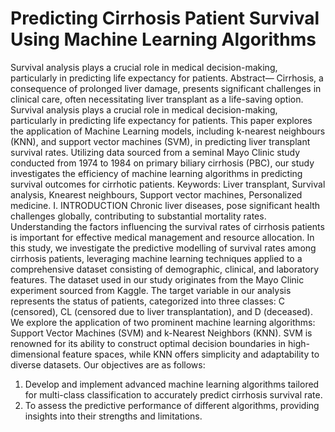 # Predicting Cirrhosis Patient Survival Using Machine Learning Algorithms
Survival analysis plays a crucial role in medical decision-making, particularly in predicting life expectancy for patients. 
Abstract— Cirrhosis, a consequence of
prolonged liver damage, presents significant
challenges in clinical care, often necessitating liver
transplant as a life-saving option. Survival analysis
plays a crucial role in medical decision-making,
particularly in predicting life expectancy for
patients. This paper explores the application of
Machine Learning models, including k-nearest
neighbours (KNN), and support vector machines
(SVM), in predicting liver transplant survival rates.
Utilizing data sourced from a seminal Mayo Clinic
study conducted from 1974 to 1984 on primary
biliary cirrhosis (PBC), our study investigates the
efficiency of machine learning algorithms in
predicting survival outcomes for cirrhotic patients.
Keywords: Liver transplant, Survival analysis, Knearest neighbours, Support vector machines,
Personalized medicine.
I. INTRODUCTION
Chronic liver diseases, pose significant health
challenges globally, contributing to substantial
mortality rates. Understanding the factors
influencing the survival rates of cirrhosis patients is
important for effective medical management and
resource allocation. In this study, we investigate the
predictive modelling of survival rates among
cirrhosis patients, leveraging machine learning
techniques applied to a comprehensive dataset
consisting of demographic, clinical, and laboratory
features. The dataset used in our study originates
from the Mayo Clinic experiment sourced from
Kaggle.
The target variable in our analysis represents the
status of patients, categorized into three classes: C
(censored), CL (censored due to liver
transplantation), and D (deceased).
We explore the application of two prominent
machine learning algorithms: Support Vector
Machines (SVM) and k-Nearest Neighbors (KNN).
SVM is renowned for its ability to construct optimal
decision boundaries in high-dimensional feature
spaces, while KNN offers simplicity and
adaptability to diverse datasets. Our objectives are
as follows:
1. Develop and implement advanced machine
learning algorithms tailored for multi-class
classification to accurately predict cirrhosis
survival rate.
2. To assess the predictive performance of different
algorithms, providing insights into their
strengths and limitations.
